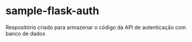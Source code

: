 # sample-flask-auth

Respositório criado para armazenar o código da API de autenticação com banco de dados